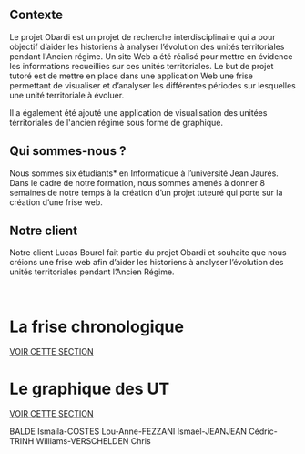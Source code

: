 ## Contexte
Le projet Obardi est un projet de recherche interdisciplinaire qui a pour objectif d’aider les historiens à analyser l’évolution des unités territoriales pendant l'Ancien régime. Un site Web a été réalisé pour mettre en évidence les informations recueillies sur ces unités territoriales. Le but de projet tutoré est de mettre en place dans une application Web une frise permettant de visualiser et d’analyser les différentes périodes sur lesquelles une unité territoriale à évoluer.

Il a également été ajouté une application de visualisation des unitées térritoriales de l'ancien régime sous forme de graphique.

## Qui sommes-nous ? 
Nous sommes six étudiants* en Informatique à l’université Jean Jaurès. Dans le cadre de notre formation, nous sommes amenés à donner 8 semaines de notre temps à la création d’un projet tuteuré qui porte sur la création d’une frise web.

## Notre client
Notre client Lucas Bourel fait partie du projet Obardi et souhaite que nous créions une frise web afin d’aider les historiens à analyser l’évolution des unités territoriales pendant l’Ancien Régime.

<br>

# La frise chronologique

[VOIR CETTE SECTION](https://github.com/ChrisVerschelden/OBARDI-UT2J-2021_2022/tree/main/timeline)

# Le graphique des UT

[VOIR CETTE SECTION](https://github.com/ChrisVerschelden/OBARDI-UT2J-2021_2022/tree/main/graphique)


BALDE Ismaila-COSTES Lou-Anne-FEZZANI Ismael-JEANJEAN Cédric-TRINH Williams-VERSCHELDEN Chris
